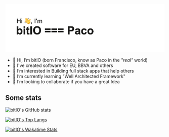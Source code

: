 ![Header](./header.png)

* 👋 Hi, I’m bitIO (born Francisco, know as Paco in the _"real"_ world)
* 📕 I've created software for EU, BBVA and others
* 👀 I’m interested in Building full stack apps that help others
* 🌱 I’m currently learning "Well Architected Framework"
* 💞️ I’m looking to collaborate if you have a great Idea

## Some stats

![bitIO's GitHub stats](https://github-readme-stats.vercel.app/api?username=bitio&show_icons=true)

[![bitIO's Top Langs](https://github-readme-stats.vercel.app/api/top-langs/?username=bitio&layout=compact)](https://github.com/anuraghazra/github-readme-stats)

[![bitIO's Wakatime Stats](https://github-readme-stats.vercel.app/api/wakatime?username=fcallem)](https://github.com/anuraghazra/github-readme-stats)
